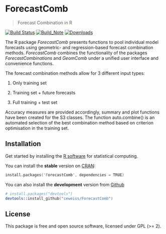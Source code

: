 # ForecastComb
>Forecast Combination in R

[![Build Status](https://img.shields.io/travis/ceweiss/ForecastComb/master.svg)](https://travis-ci.org/ceweiss/ForecastComb)
[![Build_Note](http://www.r-pkg.org/badges/version/ForecastComb)](https://cran.r-project.org/package=ForecastComb)
[![Downloads](http://cranlogs.r-pkg.org/badges/grand-total/ForecastComb)](https://cran.r-project.org/package=ForecastCombinations)

The R package *ForecastComb*  presents functions to pool individual model forecasts
using geometric- and regression-based forecast combination methods.  *ForecastComb* combines the functionality of the packages *ForecastCombinations* and *GeomComb* under a unified user interface and convenience functions.

The forecast combination methods allow for 3 different input types:

1) Only training set

2) Training set + future forecasts

3) Full training + test set

Accuracy measures are provided accordingly, summary and plot functions have
been created for the S3 classes. The function auto.combine() is an automated
selection of the best combination method based on criterion optimisation in
the training set.

## Installation
Get started by installing the [R software](https://www.r-project.org/) for statistical computing.

You can install the **stable** version on [CRAN](https://cran.r-project.org/package=ForecastComb):

```s
install.packages('ForecastComb', dependencies = TRUE)
```

You can also install the **development** version from
[Github](https://github.com/ceweiss/ForecastComb)

```s
# install.packages("devtools")
devtools::install_github("ceweiss/ForecastComb")
```

## License

This package is free and open source software, licensed under GPL (>= 2).


